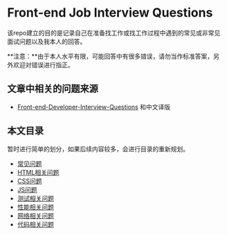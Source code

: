 # Front-end Job Interview Questions

该repo建立的目的是记录自己在准备找工作或找工作过程中遇到的常见或非常见面试问题以及我本人的回答。

**注意：**由于本人水平有限，可能回答中有很多错误，请勿当作标准答案，另外欢迎对错误进行指正。

## 文章中相关的问题来源

* [Front-end-Developer-Interview-Questions](https://github.com/h5bp/Front-end-Developer-Interview-Questions) 和中文译版



## 本文目录

暂时进行简单的划分，如果后续内容较多，会进行目录的重新规划。

* [常见问题](https://github.com/GuoXiaoyang/Interview-Questions/blob/master/GeneralQuestions.md)
* [HTML相关问题]()
* [CSS问题]()
* [JS问题]()
* [测试相关问题]()
* [性能相关问题]()
* [网络相关问题]()
* [代码相关问题]()